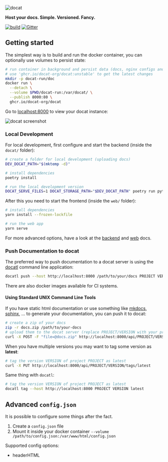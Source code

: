 ![docat](doc/assets/docat-teaser.png)

**Host your docs. Simple. Versioned. Fancy.**

[![build](https://github.com/docat-org/docat/workflows/docat%20ci/badge.svg)](https://github.com/docat-org/docat/actions)
[![Gitter](https://badges.gitter.im/docat-docs-hosting/community.svg)](https://gitter.im/docat-docs-hosting/community?utm_source=badge&utm_medium=badge&utm_campaign=pr-badge)

## Getting started

The simplest way is to build and run the docker container,
you can optionally use volumes to persist state:

```sh
# run container in background and persist data (docs, nginx configs and tokens database)
# use 'ghcr.io/docat-org/docat:unstable' to get the latest changes
mkdir -p docat-run/doc
docker run \
  --detach \
  --volume $PWD/docat-run:/var/docat/ \
  --publish 8000:80 \
  ghcr.io/docat-org/docat
```

Go to [localhost:8000](http://localhost:8000) to view your docat instance:

![docat screenshot](doc/assets/docat-screenshot.png)

### Local Development

For local development, first configure and start the backend (inside the `docat/` folder):

```sh
# create a folder for local development (uploading docs)
DEV_DOCAT_PATH="$(mktemp -d)"

# install dependencies
poetry install

# run the local development version
DOCAT_SERVE_FILES=1 DOCAT_STORAGE_PATH="$DEV_DOCAT_PATH" poetry run python -m docat
```

After this you need to start the frontend (inside the `web/` folder):

```sh
# install dependencies
yarn install --frozen-lockfile

# run the web app
yarn serve
```

For more advanced options, have a look at the
[backend](docat/README.md) and [web](web/README.md) docs.

### Push Documentation to docat

The preferred way to push documentation to a docat server is using the [docatl](https://github.com/docat-org/docatl)
command line application:

```sh
docatl push --host http://localhost:8000 /path/to/your/docs PROJECT VERSION
```

There are also docker images available for CI systems.

#### Using Standard UNIX Command Line Tools

If you have static html documentation or use something like
[mkdocs](https://www.mkdocs.org/), [sphinx](http://www.sphinx-doc.org/en/master/), ...
to generate your documentation, you can push it to docat:

```sh
# create a zip of your docs
zip -r docs.zip /path/to/your-docs
# upload them to the docat server (replace PROJECT/VERSION with your projectname and the version of the docs)
curl -X POST -F "file=@docs.zip" http://localhost:8000/api/PROJECT/VERSION
```

When you have multiple versions you may want to tag some version as **latest**:

```sh
# tag the version VERSION of project PROJECT as latest
curl -X PUT http://localhost:8000/api/PROJECT/VERSION/tags/latest
```

Same thing with `docatl`:

```sh
# tag the version VERSION of project PROJECT as latest
docatl tag --host http://localhost:8000 PROJECT VERSION latest
```

## Advanced `config.json`

It is possible to configure some things after the fact.

1. Create a `config.json` file
2. Mount it inside your docker container `--volume /path/to/config.json:/var/www/html/config.json`

Supported config options:

- headerHTML
